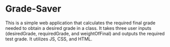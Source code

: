 # Grade-Saver
This is a simple web application that calculates the required final grade needed to obtain
a desired grade in a class. It takes three user inputs (desiredGrade, requiredGrade, and weightOfFinal)
and outputs the required test grade. It utilizes JS, CSS, and HTML.
